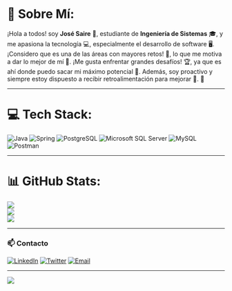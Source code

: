 # 💫 Sobre Mí:
¡Hola a todos! soy **José Saire** 👋, estudiante de **Ingeniería de Sistemas** 🎓, y me apasiona la tecnología 💻, especialmente el desarrollo de software 🖥️. ¡Considero que es una de las áreas con mayores retos! 💪, lo que me motiva a dar lo mejor de mí 🚀. ¡Me gusta enfrentar grandes desafíos! 🏆, ya que es ahí donde puedo sacar mi máximo potencial 🌟. Además, soy proactivo y siempre estoy dispuesto a recibir retroalimentación para mejorar 🔄.
🌟

---

# 💻 Tech Stack:
![Java](https://img.shields.io/badge/java-%23ED8B00.svg?style=for-the-badge&logo=openjdk&logoColor=white) 
![Spring](https://img.shields.io/badge/spring-%236DB33F.svg?style=for-the-badge&logo=spring&logoColor=white) 
![PostgreSQL](https://img.shields.io/badge/postgres-%23316192.svg?style=for-the-badge&logo=postgresql&logoColor=white) 
![Microsoft SQL Server](https://img.shields.io/badge/Microsoft%20SQL%20Server-CC2927?style=for-the-badge&logo=microsoft%20sql%20server&logoColor=white) 
![MySQL](https://img.shields.io/badge/mysql-%2300000f.svg?style=for-the-badge&logo=mysql&logoColor=white) 
![Postman](https://img.shields.io/badge/Postman-FF6C37?style=for-the-badge&logo=postman&logoColor=white)

---

# 📊 GitHub Stats:
![](https://github-readme-stats.vercel.app/api?username=msxd26&theme=algolia&hide_border=false&include_all_commits=true&count_private=true)<br/>
![](https://github-readme-streak-stats.herokuapp.com/?user=msxd26&theme=algolia&hide_border=false)<br/>
![](https://github-readme-stats.vercel.app/api/top-langs/?username=msxd26&theme=algolia&hide_border=false&include_all_commits=true&count_private=true&layout=compact)

---

### 📫 Contacto
[![LinkedIn](https://img.shields.io/badge/LinkedIn-%230077B5.svg?style=for-the-badge&logo=linkedin&logoColor=white)](https://www.linkedin.com/in/tuusuario) 
[![Twitter](https://img.shields.io/badge/Twitter-%231DA1F2.svg?style=for-the-badge&logo=twitter&logoColor=white)](https://twitter.com/tuusuario) 
[![Email](https://img.shields.io/badge/Email-D14836?style=for-the-badge&logo=gmail&logoColor=white)](mailto:tuemail@example.com)

---

[![](https://visitcount.itsvg.in/api?id=msxd26&icon=0&color=0)](https://visitcount.itsvg.in)

<!-- Proudly created with GPRM ( https://gprm.itsvg.in ) -->
